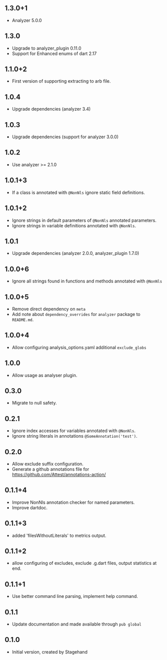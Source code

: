 ## 1.3.0+1

* Analyzer 5.0.0

## 1.3.0

* Upgrade to analyzer_plugin 0.11.0
* Support for Enhanced enums of dart 2.17

## 1.1.0+2

* First version of supporting extracting to arb file.

## 1.0.4

* Upgrade dependencies (analyzer 3.4)

## 1.0.3

* Upgrade dependencies (support for analyzer 3.0.0)

## 1.0.2

* Use analyzer >= 2.1.0

## 1.0.1+3

* If a class is annotated with `@NonNls` ignore static field definitions.

## 1.0.1+2

* Ignore strings in default parameters of `@NonNls` annotated parameters.
* Ignore strings in variable definitions annotated with `@NonNls`.

## 1.0.1

* Upgrade dependencies (analyzer 2.0.0, analyzer_plugin 1.7.0)

## 1.0.0+6

* Ignore all strings found in functions and methods annotated with `@NonNls`

## 1.0.0+5

* Remove direct dependency on `meta`
* Add note about `dependency_overrides` for `analyzer` package to `README.md`.

## 1.0.0+4

* Allow configuring analysis_options.yaml additional `exclude_globs`

## 1.0.0

* Allow usage as analyser plugin.

## 0.3.0

* Migrate to null safety.

## 0.2.1

* Ignore index accesses for variables annotated with `@NonNls`.
* Ignore string literals in annotations `@SomeAnnotation('test')`.

## 0.2.0

* Allow exclude suffix configuration.
* Generate a github annotations file for https://github.com/Attest/annotations-action/


## 0.1.1+4

- Improve NonNls annotation checker for named parameters.
- Improve dartdoc.

## 0.1.1+3

- added 'filesWithoutLiterals' to metrics output.

## 0.1.1+2

- allow configuring of excludes, exclude .g.dart files, output statistics at end.

## 0.1.1+1

- Use better command line parsing, implement help command.

## 0.1.1

- Update documentation and made available through `pub global`

## 0.1.0

- Initial version, created by Stagehand
